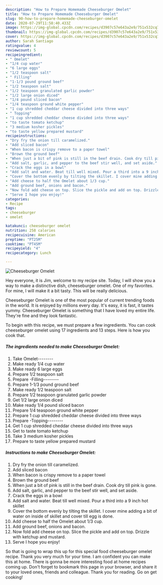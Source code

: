 ```yaml
---
description: "How to Prepare Homemade Cheeseburger Omelet"
title: "How to Prepare Homemade Cheeseburger Omelet"
slug: 90-how-to-prepare-homemade-cheeseburger-omelet
date: 2020-07-29T11:58:40.433Z
image: https://img-global.cpcdn.com/recipes/d3907c57e643a2e9/751x532cq70/cheeseburger-omelet-recipe-main-photo.jpg
thumbnail: https://img-global.cpcdn.com/recipes/d3907c57e643a2e9/751x532cq70/cheeseburger-omelet-recipe-main-photo.jpg
cover: https://img-global.cpcdn.com/recipes/d3907c57e643a2e9/751x532cq70/cheeseburger-omelet-recipe-main-photo.jpg
author: Sarah Santiago
ratingvalue: 4
reviewcount: 5
recipeingredient:
- " Omelet"
- "1/4 cup water"
- "6 large eggs"
- "1/2 teaspoon salt"
- " Filling"
- "1-1/3 pound ground beef"
- "1/2 teaspoon salt"
- "1/2 teaspoon granulated garlic powder"
- "1/2 large onion diced"
- "1/4 pound sliced bacon"
- "1/4 teaspoon ground white pepper"
- "1 cup shredded cheddar cheese divided into three ways"
- " Topping"
- "1 cup shredded cheddar cheese divided into three ways"
- "to taste tomato ketchup"
- "3 medium kosher pickles"
- "to taste yellow prepared mustard"
recipeinstructions:
- "Dry fry the onion till caramelized."
- "Add sliced bacon"
- "When bacon is crispy remove to a paper towel"
- "Brown the ground beef"
- "When just a bit of pink is still in the beef drain. Cook dry till pink is gone."
- "Add salt, garlic, and pepper to the beef stir well, and set aside."
- "Crack the eggs in a bowl"
- "Add salt and water. Beat till well mixed. Pour a third into a 9 inch hot skillet"
- "Cover the bottom evenly by tilting the skillet. I cover mine adding a bit of water on inside of skillet and cover till egg is done."
- "Add cheese to half the Omelet about 1/3 cup."
- "Add ground beef, onions and bacon."
- "Now fold add cheese on top. Slice the pickle and add on top. Drizzle with ketchup and mustard."
- "Serve I hope you enjoy!"
categories:
- Recipe
tags:
- cheeseburger
- omelet

katakunci: cheeseburger omelet 
nutrition: 258 calories
recipecuisine: American
preptime: "PT25M"
cooktime: "PT45M"
recipeyield: "4"
recipecategory: Lunch

---
```



![Cheeseburger Omelet](https://img-global.cpcdn.com/recipes/d3907c57e643a2e9/751x532cq70/cheeseburger-omelet-recipe-main-photo.jpg)

Hey everyone, it is Jim, welcome to my recipe site. Today, I will show you a way to make a distinctive dish, cheeseburger omelet. One of my favorites. For mine, I will make it a bit tasty. This will be really delicious.

Cheeseburger Omelet is one of the most popular of current trending foods in the world. It is enjoyed by millions every day. It's easy, it is fast, it tastes yummy. Cheeseburger Omelet is something that I have loved my entire life. They're fine and they look fantastic.




To begin with this recipe, we must prepare a few ingredients. You can cook cheeseburger omelet using 17 ingredients and 13 steps. Here is how you cook that.

<!--inarticleads1-->

##### The ingredients needed to make Cheeseburger Omelet:

1. Take  Omelet--------
1. Make ready 1/4 cup water
1. Make ready 6 large eggs
1. Prepare 1/2 teaspoon salt
1. Prepare  -Filling--------
1. Prepare 1-1/3 pound ground beef
1. Make ready 1/2 teaspoon salt
1. Prepare 1/2 teaspoon granulated garlic powder
1. Get 1/2 large onion diced
1. Make ready 1/4 pound sliced bacon
1. Prepare 1/4 teaspoon ground white pepper
1. Prepare 1 cup shredded cheddar cheese divided into three ways
1. Prepare  -Topping--------
1. Get 1 cup shredded cheddar cheese divided into three ways
1. Get to taste tomato ketchup
1. Take 3 medium kosher pickles
1. Prepare to taste yellow prepared mustard




<!--inarticleads2-->

##### Instructions to make Cheeseburger Omelet:

1. Dry fry the onion till caramelized.
1. Add sliced bacon
1. When bacon is crispy remove to a paper towel
1. Brown the ground beef
1. When just a bit of pink is still in the beef drain. Cook dry till pink is gone.
1. Add salt, garlic, and pepper to the beef stir well, and set aside.
1. Crack the eggs in a bowl
1. Add salt and water. Beat till well mixed. Pour a third into a 9 inch hot skillet
1. Cover the bottom evenly by tilting the skillet. I cover mine adding a bit of water on inside of skillet and cover till egg is done.
1. Add cheese to half the Omelet about 1/3 cup.
1. Add ground beef, onions and bacon.
1. Now fold add cheese on top. Slice the pickle and add on top. Drizzle with ketchup and mustard.
1. Serve I hope you enjoy!




So that is going to wrap this up for this special food cheeseburger omelet recipe. Thank you very much for your time. I am confident you can make this at home. There is gonna be more interesting food at home recipes coming up. Don't forget to bookmark this page in your browser, and share it to your loved ones, friends and colleague. Thank you for reading. Go on get cooking!
